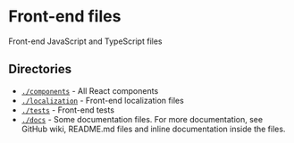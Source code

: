 # Front-end files

Front-end JavaScript and TypeScript files

## Directories

- [`./components`](./components) - All React components
- [`./localization`](./localization) - Front-end localization files
- [`./tests`](./tests) - Front-end tests
- [`./docs`](./docs) - Some documentation files. For more documentation, see
  GitHub wiki, README.md files and inline documentation inside the files.
